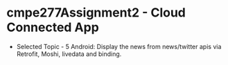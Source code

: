 # cmpe277Assignment2 - Cloud Connected App

- Selected Topic - 5 Android: Display the news from news/twitter apis via Retrofit, Moshi, livedata and binding. 
